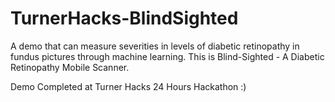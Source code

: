 # TurnerHacks-BlindSighted
A demo that can measure severities in levels of diabetic retinopathy in fundus pictures through machine learning. 
This is Blind-Sighted - A Diabetic Retinopathy Mobile Scanner. 

Demo Completed at Turner Hacks 24 Hours Hackathon :)
